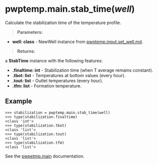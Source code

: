 # pwptemp.main.stab_time(*well*) #

Calculate the stabilization time of the temperature profile.

> **Parameters:**
* **well: class** - NewWell instance from [pwptemp.input.set_well.md](https://github.com/pro-well-plan/pwptemp/blob/master/docs/pwptemp.input.set_well.md).

> **Returns:**

a **StabTime** instance with the following features:
* **.finaltime: int** - Stabilization time (when T average remains constant).
* **.tbot: list** - Temperatures at bottom values (every hour).
* **.tout: list** - Outlet temperatures (every hour).
* **.tfm: list** - Formation temperature.

## Example ##

```
>>> stabilization = pwptemp.main.stab_time(well)
>>> type(stabilization.finaltime)
<class 'int'>
>>> type(stabilization.tbot)
<class 'list'>
>>> type(stabilization.tout)
<class 'list'>
>>> type(stabilization.tfm)
<class 'list'>
```

See the [pwpetmp.main](https://github.com/pro-well-plan/pwptemp/blob/master/docs/pwptemp.main.md) documentation.
